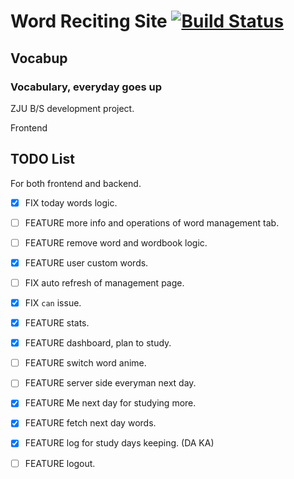 # Word Reciting Site [![Build Status](https://www.travis-ci.org/yzyDavid/bs-frontend.svg?branch=master)](https://www.travis-ci.org/yzyDavid/bs-frontend)

## Vocabup

### Vocabulary, everyday goes up

ZJU B/S development project.

Frontend

## TODO List

For both frontend and backend.

- [X] FIX today words logic.

- [ ] FEATURE more info and operations of word management tab.

- [ ] FEATURE remove word and wordbook logic.

- [X] FEATURE user custom words.

- [ ] FIX auto refresh of management page.

- [X] FIX `can` issue.

- [X] FEATURE stats.

- [X] FEATURE dashboard, plan to study.

- [ ] FEATURE switch word anime.

- [ ] FEATURE server side everyman next day.

- [X] FEATURE Me next day for studying more.

- [X] FEATURE fetch next day words.

- [X] FEATURE log for study days keeping. (DA KA)

- [ ] FEATURE logout.

